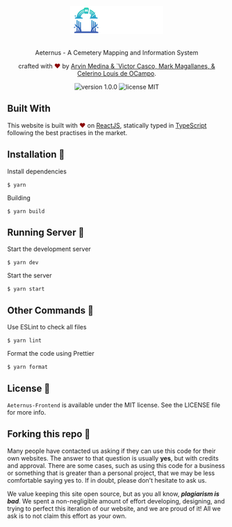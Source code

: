 <div align="center">
  <img alt="Aeternus_Logo" src="public/aeternus-logo-light.png" height="64" />
</div>

<br>
<p align="center">
Aeternus - A Cemetery Mapping and Information System
</p>
<p align="center">
crafted with <span style="color: #8b0000;">&hearts;</span> by <a href="https://harshgoel.me">Arvin Medina & `Victor Casco, Mark Magallanes, & Celerino Louis de OCampo</a>.
</p>
<p align="center">
    <img src="https://img.shields.io/badge/version-1.0.0-yellowgreen" alt="version 1.0.0"/>
    <img src="https://img.shields.io/badge/license-MIT-brightgreen" alt="license MIT"/>
</p>

## Built With

This website is built with <span style="color: #8b0000;">&hearts;</span> on [ReactJS](https://reactjs.org/), statically typed in [TypeScript](https://www.typescriptlang.org/) following the best practises in the market.

## Installation 🔧

Install dependencies

```
$ yarn
```

Building

```
$ yarn build
```

## Running Server 🚀

Start the development server

```
$ yarn dev
```

Start the server

```
$ yarn start
```

## Other Commands 🚧

Use ESLint to check all files

```
$ yarn lint
```

Format the code using Prettier

```
$ yarn format
```

## License 📜

`Aeternus-Frontend` is available under the MIT license. See the LICENSE file for more info.


## Forking this repo 🚨

Many people have contacted us asking if they can use this code for their own websites. The answer to that question is usually **yes**, but with credits and approval. There are some cases, such as using this code for a business or something that is greater than a personal project, that we may be less comfortable saying yes to. If in doubt, please don't hesitate to ask us.

We value keeping this site open source, but as you all know, _**plagiarism is bad**_. We spent a non-negligible amount of effort developing, designing, and trying to perfect this iteration of our website, and we are proud of it! All we ask is to not claim this effort as your own.
